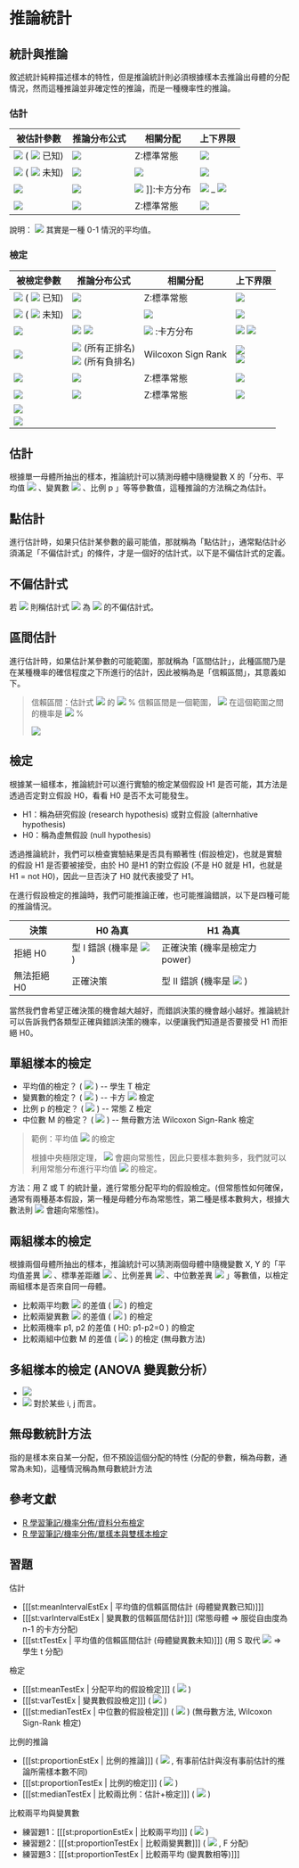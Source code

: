 # 推論統計

## 統計與推論

敘述統計純粹描述樣本的特性，但是推論統計則必須根據樣本去推論出母體的分配情況，然而這種推論並非確定性的推論，而是一種機率性的推論。

### 估計

| 被估計參數 | 推論分布公式 | 相關分配 | 上下界限 |
|------------|--------------|----------|----------|
|   ![](../timg/b72bb92668ac.jpg)  (  ![](../timg/10e16c6a764d.jpg)  已知) |   ![](../timg/ffefa6a4e56e.jpg)  | Z:標準常態 |   ![](../timg/afc2d181f520.jpg)  |
|   ![](../timg/b72bb92668ac.jpg)  (  ![](../timg/10e16c6a764d.jpg)  未知) |   ![](../timg/dc24f78ce257.jpg)  |   ![](../timg/da464feb6e4c.jpg)  |   ![](../timg/11f029e3598d.jpg)  |
|   ![](../timg/e82447b9e6f5.jpg)  |   ![](../timg/71e9468e756f.jpg)  |   ![](../timg/39a5fdd81677.jpg) ]]:卡方分布 |   ![](../timg/cae87b87047e.jpg)  _  ![](../timg/8bb757337396.jpg)  |
|   ![](../timg/d572956b265c.jpg)  |   ![](../timg/763e59605268.jpg)  | Z:標準常態 |   ![](../timg/48d980319c8f.jpg)  |

說明：  ![](../timg/fef7e634a9cf.jpg)  其實是一種 0-1 情況的平均值。

### 檢定

| 被檢定參數 | 推論分布公式 | 相關分配 | 上下界限 |
|------------|--------------|----------|----------|
|   ![](../timg/83065df9f3ee.jpg)  (  ![](../timg/10e16c6a764d.jpg)  已知) |   ![](../timg/dcc814ae1353.jpg)  | Z:標準常態  |   ![](../timg/57072c203af9.jpg)  |
|   ![](../timg/83065df9f3ee.jpg)  (  ![](../timg/10e16c6a764d.jpg)  未知) |   ![](../timg/6f700de420f7.jpg)  |   ![](../timg/e50d7dafdbe7.jpg)  |   ![](../timg/13d68915c406.jpg)  |
|   ![](../timg/d9aa31098562.jpg)  |  ![](../timg/fa1ffccf1ac6.jpg)   ![](../timg/1f53175fc117.jpg)  |   ![](../timg/9ca61f458c78.jpg)  :卡方分布 |   ![](../timg/5d51389d532d.jpg)   ![](../timg/1031ae472f28.jpg)  |
|   ![](../timg/0e27f3ad88bb.jpg)  |   ![](../timg/f35ac9923ad2.jpg)  (所有正排名) <br/>  ![](../timg/5e111f6aa212.jpg)   (所有負排名) | Wilcoxon Sign Rank |   ![](../timg/f2d3d41470c4.jpg)  <br/>  ![](../timg/c3d89cffbdb7.jpg)  |
|   ![](../timg/0fa16a146ccd.jpg)  |   ![](../timg/b26828a9dacf.jpg)  | Z:標準常態 |   ![](../timg/7bc18cd0fd9e.jpg)  |
|   ![](../timg/f362d170cf3a.jpg)  |   ![](../timg/86d212f4706c.jpg)  | Z:標準常態 |   ![](../timg/0faba0f3e76a.jpg)  |
|   ![](../timg/4e60474e0f60.jpg)  |  |  |  ||   ![](../timg/50bff17e4afa.jpg)  |  |  |  |
|   ![](../timg/01d010c2d7f8.jpg)  |  |  |  |

## 估計

根據單一母體所抽出的樣本，推論統計可以猜測母體中隨機變數 X 的「分布、平均值  ![](../timg/c9faf6ead2cd.jpg)  、變異數  ![](../timg/10e16c6a764d.jpg)  、比例 p 」等等參數值，這種推論的方法稱之為估計。

## 點估計

進行估計時，如果只估計某參數的最可能值，那就稱為「點估計」，通常點估計必須滿足「不偏估計式」的條件，才是一個好的估計式，以下是不偏估計式的定義。

## 不偏估計式

若  ![](../timg/dd2780fae3a4.jpg)  則稱估計式  ![](../timg/0678caa04da3.jpg)  為  ![](../timg/2554a2bb846c.jpg)  的不偏估計式。

## 區間估計

進行估計時，如果估計某參數的可能範圍，那就稱為「區間估計」，此種區間乃是在某種機率的確信程度之下所進行的估計，因此被稱為是「信賴區間」，其意義如下。

> 信賴區間：估計式 ![](../timg/2554a2bb846c.jpg) 的 ![](../timg/8337d4350e5b.jpg) % 信賴區間是一個範圍， ![](../timg/2554a2bb846c.jpg) 在這個範圍之間的機率是 ![](../timg/8337d4350e5b.jpg) %
> 
>  ![](../timg/e7f87fca1ecf.jpg) 

## 檢定

根據某一組樣本，推論統計可以進行實驗的檢定某個假設 H1 是否可能，其方法是透過否定對立假設 H0，看看 H0 是否不太可能發生。

* H1：稱為研究假設 (research hypothesis) 或對立假設 (alternhative hypothesis)
* H0：稱為虛無假設 (null hypothesis) 

透過推論統計，我們可以檢查實驗結果是否具有顯著性 (假設檢定)，也就是實驗的假設 H1 是否要被接受，由於 H0 是H1 的對立假設 (不是 H0 就是 H1，也就是 H1 = not H0)，因此一旦否決了 H0 就代表接受了 H1。

在進行假設檢定的推論時，我們可能推論正確，也可能推論錯誤，以下是四種可能的推論情況。

|決策     | H0 為真                            |  H1 為真                       |
|---------|------------------------------------|--------------------------------|
|拒絕 H0  | 型 I 錯誤 (機率是  ![](../timg/7b7f9dbfea05.jpg)  )       | 正確決策 (機率是檢定力 power)  |
|無法拒絕 H0 | 正確決策                        | 型 II 錯誤 (機率是  ![](../timg/b0603860fcff.jpg)  )   |

當然我們會希望正確決策的機會越大越好，而錯誤決策的機會越小越好。推論統計可以告訴我們各類型正確與錯誤決策的機率，以便讓我們知道是否要接受 H1 而拒絕 H0。

## 單組樣本的檢定

* 平均值的檢定？ (  ![](../timg/8d5c16be7d8a.jpg)  )  -- 學生 T 檢定
* 變異數的檢定？ (  ![](../timg/915e4f07551f.jpg)  ) -- 卡方   ![](../timg/9ca61f458c78.jpg)  檢定
* 比例 p 的檢定？ (  ![](../timg/6e4083e02d67.jpg)  )  -- 常態 Z 檢定
* 中位數 M 的檢定？ (  ![](../timg/6ed558249dd0.jpg)  ) -- 無母數方法 Wilcoxon Sign-Rank 檢定

> 範例：平均值 ![](../timg/c9faf6ead2cd.jpg) 的檢定
> 
> 根據中央極限定理，  ![](../timg/46ff6c4e26d5.jpg)  會趨向常態性，因此只要樣本數夠多，我們就可以利用常態分布進行平均值 ![](../timg/c9faf6ead2cd.jpg) 的檢定。
> 
> 
方法：用 Z 或 T 的統計量，進行常態分配平均的假設檢定。(但常態性如何確保，通常有兩種基本假設，第一種是母體分布為常態性，第二種是樣本數夠大，根據大數法則   ![](../timg/46ff6c4e26d5.jpg)  會趨向常態性)。

## 兩組樣本的檢定

根據兩個母體所抽出的樣本，推論統計可以猜測兩個母體中隨機變數 X, Y 的「平均值差異 ![](../timg/45ddea4c3d62.jpg) 、標準差距離 ![](../timg/ccbb59c61c60.jpg) 、比例差異 ![](../timg/aa1112007f3e.jpg) 、中位數差異 ![](../timg/1e39dec99edc.jpg) 」等數值，以檢定兩組樣本是否來自同一母體。

* 比較兩平均數   ![](../timg/52ba63e20126.jpg)  的差值 (   ![](../timg/e18314955b8b.jpg)  ) 的檢定
* 比較兩變異數   ![](../timg/112884011abb.jpg)  的差值 (  ![](../timg/1848b72fa807.jpg)  ) 的檢定
* 比較兩機率 p1, p2 的差值 ( H0: p1-p2=0 ) 的檢定
* 比較兩組中位數 M 的差值 (  ![](../timg/a6a7779ec296.jpg)  ) 的檢定 (無母數方法)

## 多組樣本的檢定 (ANOVA 變異數分析）

*   ![](../timg/1e4eace18859.jpg) 
*   ![](../timg/61522b0458e3.jpg)  對於某些 i, j 而言。

## 無母數統計方法

指的是樣本來自某一分配，但不預設這個分配的特性 (分配的參數，稱為母數，通常為未知)，這種情況稱為無母數統計方法

## 參考文獻
* [R 學習筆記/機率分佈/資料分布檢定](https://sites.google.com/site/rprojectnotes/introduction/probability_distributions#TOC-2)
* [R 學習筆記/機率分佈/單樣本與雙樣本檢定](https://sites.google.com/site/rprojectnotes/introduction/probability_distributions#TOC-3)

## 習題

估計
* [[[st:meanIntervalEstEx | 平均值的信賴區間估計 (母體變異數已知)]]]
* [[[st:varIntervalEstEx | 變異數的信賴區間估計]]] (常態母體 => 服從自由度為 n-1 的卡方分配)
* [[[st:tTestEx | 平均值的信賴區間估計 (母體變異數未知)]]] (用 S 取代   ![](../timg/9d43cb8bbcb7.jpg)  => 學生 t 分配)

檢定
* [[[st:meanTestEx | 分配平均的假設檢定]]] (  ![](../timg/54dcd1ecb3e3.jpg)  )
* [[[st:varTestEx | 變異數假設檢定]]] (  ![](../timg/1ac0b218bd8c.jpg)  )
* [[[st:medianTestEx | 中位數的假設檢定]]] (  ![](../timg/a774537e5ef0.jpg)  ) (無母數方法, Wilcoxon Sign-Rank 檢定)

比例的推論
* [[[st:proportionEstEx | 比例的推論]]] (  ![](../timg/f58a1e12b791.jpg)  , 有事前估計與沒有事前估計的推論所需樣本數不同)
* [[[st:proportionTestEx | 比例的檢定]]] (  ![](../timg/98eccb79ec68.jpg)  )
* [[[st:medianTestEx | 比較兩比例：估計+檢定]]] (  ![](../timg/853b84742c3e.jpg)  )

比較兩平均與變異數
* 練習題1：[[[st:proportionEstEx | 比較兩平均]]] (  ![](../timg/b8b5b8f55192.jpg)  )
* 練習題2：[[[st:proportionTestEx | 比較兩變異數]]] (  ![](../timg/bd13a4066913.jpg)  , F 分配)
* 練習題3：[[[st:proportionTestEx | 比較兩平均 (變異數相等)]]]

